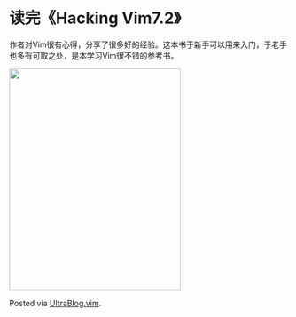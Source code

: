 # 读完《Hacking Vim7.2》

<p>作者对Vim很有心得，分享了很多好的经验。这本书于新手可以用来入门，于老手也多有可取之处，是本学习Vim很不错的参考书。</p>

<p><a href="https://picasaweb.google.com/lh/photo/EDVN2_nwQ4XWPoqe83VGpNMTjNZETYmyPJy0liipFm0?feat=embedwebsite"><img src="https://lh6.googleusercontent.com/-ezfYjiMqrrs/TtJnWRhKHzI/AAAAAAAAB14/hCidRx_DLj4/s400/cover.jpg" height="400" width="309" /></a></p>

<p>Posted via <a href="http://0x3f.org/?p=1894">UltraBlog.vim</a>.</p>

